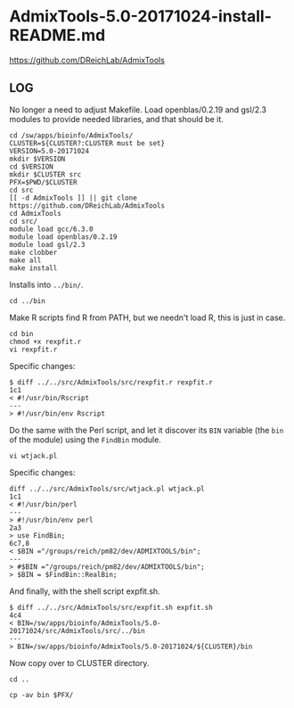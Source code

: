 AdmixTools-5.0-20171024-install-README.md
=========================================

<https://github.com/DReichLab/AdmixTools>

LOG
---

No longer a need to adjust Makefile.  Load openblas/0.2.19 and gsl/2.3 modules
to provide needed libraries, and that should be it.

    cd /sw/apps/bioinfo/AdmixTools/
    CLUSTER=${CLUSTER?:CLUSTER must be set}
    VERSION=5.0-20171024
    mkdir $VERSION
    cd $VERSION
    mkdir $CLUSTER src
    PFX=$PWD/$CLUSTER
    cd src
    [[ -d AdmixTools ]] || git clone https://github.com/DReichLab/AdmixTools
    cd AdmixTools
    cd src/
    module load gcc/6.3.0
    module load openblas/0.2.19
    module load gsl/2.3
    make clobber
    make all
    make install

Installs into `../bin/`.

    cd ../bin

Make R scripts find R from PATH, but we needn't load R, this is just in case.

    cd bin
    chmod +x rexpfit.r 
    vi rexpfit.r 

Specific changes:

    $ diff ../../src/AdmixTools/src/rexpfit.r rexpfit.r
    1c1
    < #!/usr/bin/Rscript
    ---
    > #!/usr/bin/env Rscript

Do the same with the Perl script, and let it discover its `BIN` variable (the
`bin` of the module) using the `FindBin` module.

    vi wtjack.pl 

Specific changes:

    diff ../../src/AdmixTools/src/wtjack.pl wtjack.pl
    1c1
    < #!/usr/bin/perl
    ---
    > #!/usr/bin/env perl
    2a3
    > use FindBin;
    6c7,8
    < $BIN ="/groups/reich/pm82/dev/ADMIXTOOLS/bin";
    ---
    > #$BIN ="/groups/reich/pm82/dev/ADMIXTOOLS/bin";
    > $BIN = $FindBin::RealBin;

And finally, with the shell script expfit.sh.

    $ diff ../../src/AdmixTools/src/expfit.sh expfit.sh
    4c4
    < BIN=/sw/apps/bioinfo/AdmixTools/5.0-20171024/src/AdmixTools/src/../bin
    ---
    > BIN=/sw/apps/bioinfo/AdmixTools/5.0-20171024/${CLUSTER}/bin


Now copy over to CLUSTER directory.

    cd ..

    cp -av bin $PFX/

